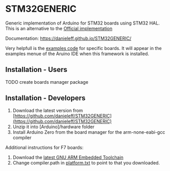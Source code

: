 # STM32GENERIC
Generic implementation of Arduino for STM32 boards using STM32 HAL. This is an alternative to the [Official implementation](https://github.com/stm32duino/Arduino_Core_STM32) 

Documentation: https://danieleff.github.io/STM32GENERIC/

Very helpfull is the [examples code](/STM32/libraries/BoardExamples/examples) for specific boards. It will appear in the examples menue of the Aruino IDE when this framework is installed.

## Installation - Users

TODO create boards manager package

## Installation - Developers

1. Download the latest version from [https://github.com/danieleff/STM32GENERIC](https://github.com/danieleff/STM32GENERIC)
2. Unzip it into [Arduino]/hardware folder
3. Install Arduino Zero from the board manager for the arm-none-eabi-gcc compiler

Additional instructions for F7 boards:

1. Download the [latest GNU ARM Embedded Toolchain](https://developer.arm.com/open-source/gnu-toolchain/gnu-rm/downloads)
2. Change compiler.path in [platform.txt](https://github.com/danieleff/STM32GENERIC/blob/master/STM32/platform.txt#L21) to point to that you downloaded.
